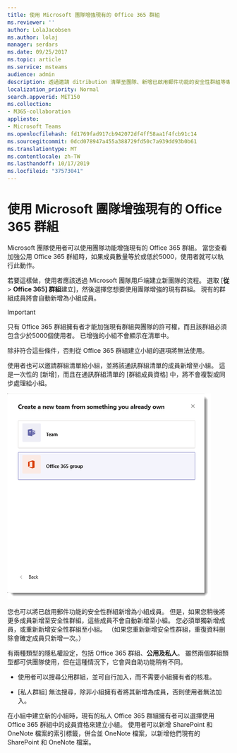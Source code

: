 ```yaml
---
title: 使用 Microsoft 團隊增強現有的 Office 365 群組
ms.reviewer: ''
author: LolaJacobsen
ms.author: lolaj
manager: serdars
ms.date: 09/25/2017
ms.topic: article
ms.service: msteams
audience: admin
description: 透過邀請 ditribution 清單至團隊、新增已啟用郵件功能的安全性群組等專案，瞭解如何透過 Microsoft 團隊來加強 Office 365 群組。
localization_priority: Normal
search.appverid: MET150
ms.collection:
- M365-collaboration
appliesto:
- Microsoft Teams
ms.openlocfilehash: fd1769fad917cb942072df4ff58aa1f4fcb91c14
ms.sourcegitcommit: 0dcd078947a455a388729fd50c7a939dd93b0b61
ms.translationtype: MT
ms.contentlocale: zh-TW
ms.lasthandoff: 10/17/2019
ms.locfileid: "37573041"
---
```

<a name="enhance-existing-office-365-groups-with-microsoft-teams"></a>使用 Microsoft 團隊增強現有的 Office 365 群組
=======================================================

Microsoft 團隊使用者可以使用團隊功能增強現有的 Office 365 群組。 當您查看加強公用 Office 365 群組時，如果成員數量等於或低於5000，使用者就可以執行此動作。

若要這樣做，使用者應該透過 Microsoft 團隊用戶端建立新團隊的流程。 選取 [**從** > **Office 365] 群組**建立]，然後選擇您想要使用團隊增強的現有群組。 現有的群組成員將會自動新增為小組成員。

> [!IMPORTANT]
> 只有 Office 365 群組擁有者才能加強現有群組與團隊的許可權，而且該群組必須包含少於5000個使用者。 已增強的小組不會顯示在清單中。
>
>除非符合這些條件，否則從 Office 365 群組建立小組的選項將無法使用。

使用者也可以邀請群組清單給小組，並將該通訊群組清單的成員新增至小組。 這是一次性的 [新增]，而且在通訊群組清單的 [群組成員資格] 中，將不會複製或同步處理給小組。

![從 Office 365 群組建立小組選項的螢幕擷取畫面。](media/Enhance_Existing_Office_365_groups_with_Microsoft_Teams_image2.png)

您也可以將已啟用郵件功能的安全性群組新增為小組成員。 但是，如果您稍後將更多成員新增至安全性群組，這些成員不會自動新增至小組。 您必須單獨新增成員，或重新新增安全性群組至小組。 （如果您重新新增安全性群組，重復資料刪除會確定成員只新增一次。）

有兩種類型的隱私權設定，包括 Office 365 群組、**公用及私人**。 雖然兩個群組類型都可供團隊使用，但在這種情況下，它會與自助功能稍有不同。

-   使用者可以搜尋公用群組，並可自行加入，而不需要小組擁有者的核准。

-   [私人群組] 無法搜尋，除非小組擁有者將其新增為成員，否則使用者無法加入。

在小組中建立新的小組時，現有的私人 Office 365 群組擁有者可以選擇使用 Office 365 群組中的成員資格來建立小組。 使用者可以新增 SharePoint 和 OneNote 檔案的索引標籤，併合並 OneNote 檔案，以新增他們現有的 SharePoint 和 OneNote 檔案。
